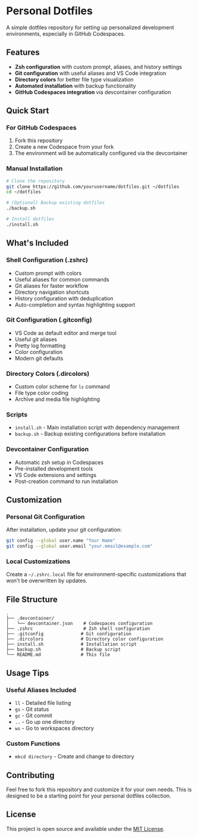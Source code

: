 # Personal Dotfiles

A simple dotfiles repository for setting up personalized development environments, especially in GitHub Codespaces.

## Features

- **Zsh configuration** with custom prompt, aliases, and history settings
- **Git configuration** with useful aliases and VS Code integration
- **Directory colors** for better file type visualization
- **Automated installation** with backup functionality
- **GitHub Codespaces integration** via devcontainer configuration

## Quick Start

### For GitHub Codespaces

1. Fork this repository
2. Create a new Codespace from your fork
3. The environment will be automatically configured via the devcontainer

### Manual Installation

```bash
# Clone the repository
git clone https://github.com/yourusername/dotfiles.git ~/dotfiles
cd ~/dotfiles

# (Optional) Backup existing dotfiles
./backup.sh

# Install dotfiles
./install.sh
```

## What's Included

### Shell Configuration (.zshrc)
- Custom prompt with colors
- Useful aliases for common commands
- Git aliases for faster workflow
- Directory navigation shortcuts
- History configuration with deduplication
- Auto-completion and syntax highlighting support

### Git Configuration (.gitconfig)
- VS Code as default editor and merge tool
- Useful git aliases
- Pretty log formatting
- Color configuration
- Modern git defaults

### Directory Colors (.dircolors)
- Custom color scheme for `ls` command
- File type color coding
- Archive and media file highlighting

### Scripts
- `install.sh` - Main installation script with dependency management
- `backup.sh` - Backup existing configurations before installation

### Devcontainer Configuration
- Automatic zsh setup in Codespaces
- Pre-installed development tools
- VS Code extensions and settings
- Post-creation command to run installation

## Customization

### Personal Git Configuration
After installation, update your git configuration:

```bash
git config --global user.name "Your Name"
git config --global user.email "your.email@example.com"
```

### Local Customizations
Create a `~/.zshrc.local` file for environment-specific customizations that won't be overwritten by updates.

## File Structure

```
.
├── .devcontainer/
│   └── devcontainer.json    # Codespaces configuration
├── .zshrc                   # Zsh shell configuration
├── .gitconfig              # Git configuration
├── .dircolors              # Directory color configuration
├── install.sh              # Installation script
├── backup.sh               # Backup script
└── README.md               # This file
```

## Usage Tips

### Useful Aliases Included
- `ll` - Detailed file listing
- `gs` - Git status
- `gc` - Git commit
- `..` - Go up one directory
- `ws` - Go to workspaces directory

### Custom Functions
- `mkcd directory` - Create and change to directory

## Contributing

Feel free to fork this repository and customize it for your own needs. This is designed to be a starting point for your personal dotfiles collection.

## License

This project is open source and available under the [MIT License](LICENSE).